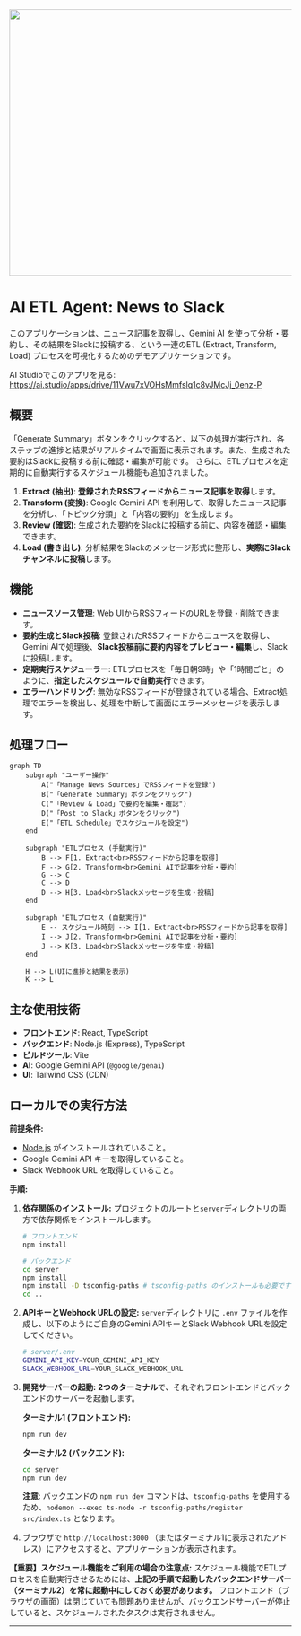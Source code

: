 <div align="center">
<img width="1200" height="475" alt="GHBanner" src="https://github.com/user-attachments/assets/0aa67016-6eaf-458a-adb2-6e31a0763ed6" />
</div>

# AI ETL Agent: News to Slack

このアプリケーションは、ニュース記事を取得し、Gemini AI を使って分析・要約し、その結果をSlackに投稿する、という一連のETL (Extract, Transform, Load) プロセスを可視化するためのデモアプリケーションです。

AI Studioでこのアプリを見る: https://ai.studio/apps/drive/11Vwu7xVOHsMmfslq1c8vJMcJj_0enz-P

## 概要

「Generate Summary」ボタンをクリックすると、以下の処理が実行され、各ステップの進捗と結果がリアルタイムで画面に表示されます。また、生成された要約はSlackに投稿する前に確認・編集が可能です。
さらに、ETLプロセスを定期的に自動実行するスケジュール機能も追加されました。

1.  **Extract (抽出)**: **登録されたRSSフィードからニュース記事を取得**します。
2.  **Transform (変換)**: Google Gemini API を利用して、取得したニュース記事を分析し、「トピック分類」と「内容の要約」を生成します。
3.  **Review (確認)**: 生成された要約をSlackに投稿する前に、内容を確認・編集できます。
4.  **Load (書き出し)**: 分析結果をSlackのメッセージ形式に整形し、**実際にSlackチャンネルに投稿**します。

## 機能

-   **ニュースソース管理**: Web UIからRSSフィードのURLを登録・削除できます。
-   **要約生成とSlack投稿**: 登録されたRSSフィードからニュースを取得し、Gemini AIで処理後、**Slack投稿前に要約内容をプレビュー・編集**し、Slackに投稿します。
-   **定期実行スケジューラー**: ETLプロセスを「毎日朝9時」や「1時間ごと」のように、**指定したスケジュールで自動実行**できます。
-   **エラーハンドリング**: 無効なRSSフィードが登録されている場合、Extract処理でエラーを検出し、処理を中断して画面にエラーメッセージを表示します。

## 処理フロー

```mermaid
graph TD
    subgraph "ユーザー操作"
        A("「Manage News Sources」でRSSフィードを登録")
        B("「Generate Summary」ボタンをクリック")
        C("「Review & Load」で要約を編集・確認")
        D("「Post to Slack」ボタンをクリック")
        E("「ETL Schedule」でスケジュールを設定")
    end

    subgraph "ETLプロセス (手動実行)"
        B --> F[1. Extract<br>RSSフィードから記事を取得]
        F --> G[2. Transform<br>Gemini AIで記事を分析・要約]
        G --> C
        C --> D
        D --> H[3. Load<br>Slackメッセージを生成・投稿]
    end

    subgraph "ETLプロセス (自動実行)"
        E -- スケジュール時刻 --> I[1. Extract<br>RSSフィードから記事を取得]
        I --> J[2. Transform<br>Gemini AIで記事を分析・要約]
        J --> K[3. Load<br>Slackメッセージを生成・投稿]
    end

    H --> L(UIに進捗と結果を表示)
    K --> L
```

## 主な使用技術

-   **フロントエンド**: React, TypeScript
-   **バックエンド**: Node.js (Express), TypeScript
-   **ビルドツール**: Vite
-   **AI**: Google Gemini API (`@google/genai`)
-   **UI**: Tailwind CSS (CDN)

## ローカルでの実行方法

**前提条件:**

-   [Node.js](https://nodejs.org/) がインストールされていること。
-   Google Gemini API キーを取得していること。
-   Slack Webhook URL を取得していること。

**手順:**

1.  **依存関係のインストール:**
    プロジェクトのルートと`server`ディレクトリの両方で依存関係をインストールします。
    ```bash
    # フロントエンド
    npm install

    # バックエンド
    cd server
    npm install
    npm install -D tsconfig-paths # tsconfig-paths のインストールも必要です
    cd ..
    ```

2.  **APIキーとWebhook URLの設定:**
    `server`ディレクトリに `.env` ファイルを作成し、以下のようにご自身のGemini APIキーとSlack Webhook URLを設定してください。
    
    ```sh
    # server/.env
    GEMINI_API_KEY=YOUR_GEMINI_API_KEY
    SLACK_WEBHOOK_URL=YOUR_SLACK_WEBHOOK_URL
    ```

3.  **開発サーバーの起動:**
    **2つのターミナル**で、それぞれフロントエンドとバックエンドのサーバーを起動します。

    **ターミナル1 (フロントエンド):**
    ```bash
    npm run dev
    ```

    **ターミナル2 (バックエンド):**
    ```bash
    cd server
    npm run dev
    ```
    **注意**: バックエンドの `npm run dev` コマンドは、`tsconfig-paths` を使用するため、`nodemon --exec ts-node -r tsconfig-paths/register src/index.ts` となります。

4.  ブラウザで `http://localhost:3000` （またはターミナル1に表示されたアドレス）にアクセスすると、アプリケーションが表示されます。

**【重要】スケジュール機能をご利用の場合の注意点:**
スケジュール機能でETLプロセスを自動実行させるためには、**上記の手順で起動したバックエンドサーバー（ターミナル2）を常に起動中にしておく必要があります。** フロントエンド（ブラウザの画面）は閉じていても問題ありませんが、バックエンドサーバーが停止していると、スケジュールされたタスクは実行されません。

---